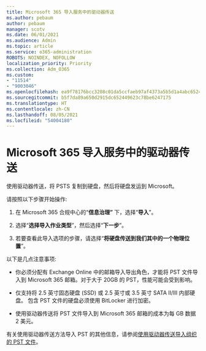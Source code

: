 ```yaml
---
title: Microsoft 365 导入服务中的驱动器传送
ms.author: pebaum
author: pebaum
manager: scotv
ms.date: 06/01/2021
ms.audience: Admin
ms.topic: article
ms.service: o365-administration
ROBOTS: NOINDEX, NOFOLLOW
localization_priority: Priority
ms.collection: Adm_O365
ms.custom:
- "11514"
- "9003046"
ms.openlocfilehash: ea9f78176bcc3208c01da5ccfaeb97af4373a5b5d1a4abc652422a0f85df7d9a
ms.sourcegitcommit: b5f7da89a650d2915dc652449623c78be6247175
ms.translationtype: HT
ms.contentlocale: zh-CN
ms.lasthandoff: 08/05/2021
ms.locfileid: "54004180"
---
```

# <a name="drive-shipping-in-the-microsoft-365-import-service"></a>Microsoft 365 导入服务中的驱动器传送

使用驱动器传送，将 PSTS 复制到硬盘，然后将硬盘发运到 Microsoft。

请按照以下步骤开始操作:

1. 在 Microsoft 365 合规中心的“**信息治理”** 下，选择“**导入**”。

1. 选择“**选择导入作业类型**”，然后选择“**下一步**”。

1. 若要查看此导入选项的步骤，请选择“**将硬盘传送到我们其中的一个物理位置**”。

以下是几点注意事项:

- 你必须分配有 Exchange Online 中的邮箱导入导出角色，才能将 PST 文件导入到 Microsoft 365 邮箱。对于大于 20GB 的 PST，性能可能会受到影响。

- 仅支持将 2.5 英寸固态硬盘 (SSD) 或 2.5 英寸或 3.5 英寸 SATA II/III 内部硬盘。
包含 PST 文件的硬盘必须使用 BitLocker 进行加密。

- 使用驱动器传送将 PST 文件导入到 Microsoft 365 邮箱的成本为每 GB 数据 2 美元。

有关使用驱动器传送方法导入 PST 的其他信息，请参阅[使用驱动器传送导入组织的 PST 文件](/microsoft-365/compliance/use-drive-shipping-to-import-pst-files-to-office-365)。